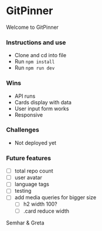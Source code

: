 # GitPinner 

Welcome to GitPinner

### Instructions and use

- Clone and cd into file
- Run `npm install`
- Run `npm run dev`

### Wins
- API runs
- Cards display with data
- User input form works
- Responsive

### Challenges 
- Not deployed yet

### Future features 
- [ ] total repo count
- [ ] user avatar
- [ ] language tags
- [ ] testing
- [ ] add media queries for bigger size  
    - [ ] h2 width 100?  
    - [ ] .card reduce width

Semhar & Greta
